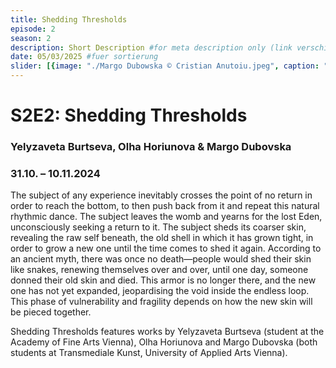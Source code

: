 ```yaml
---
title: Shedding Thresholds
episode: 2
season: 2
description: Short Description #for meta description only (link verschicken etc. nicht auf der seite zu sehen)
date: 05/03/2025 #fuer sortierung
slider: [{image: "./Margo Dubowska © Cristian Anutoiu.jpeg", caption: "Margo Dubowska ©Cristian Anutoiu"},{ image: "./MagicEmergecnyRoom©MargoDubo.jpeg", caption: "MagicEmergecnyRoom ©MargoDubo" }]
---
```


# S2E2: Shedding Thresholds 
### Yelyzaveta Burtseva, Olha Horiunova & Margo Dubovska
### 31.10. – 10.11.2024
		

The subject of any experience inevitably crosses the point of no return in order to reach the bottom, to then push back from it and repeat this natural rhythmic dance. The subject leaves the womb and yearns for the lost Eden, unconsciously seeking a return to it. The subject sheds its coarser skin, revealing the raw self beneath, the old shell in which it has grown tight, in order to grow a new one until the time comes to shed it again. According to an ancient myth, there was once no death—people would shed their skin like snakes, renewing themselves over and over, until one day, someone donned their old skin and died. This armor is no longer there, and the new one has not yet expanded, jeopardising the void inside the endless loop. This phase of vulnerability and fragility depends on how the new skin will be pieced together.

Shedding Thresholds features works by Yelyzaveta Burtseva (student at the Academy of Fine Arts Vienna), Olha Horiunova and Margo Dubovska (both students at Transmediale Kunst, University of Applied Arts Vienna). 

